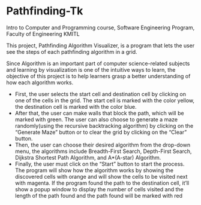 # Pathfinding-Tk
Intro to Computer and Programming course, Software Engineering Program, Faculty of Engineering KMITL

  This project, Pathfinding Algorithm Visualizer, is a program that lets the user see the steps of each pathfinding algorithm in a grid.
  
  Since Algorithm is an important part of computer science-related subjects and learning by visualization is one of the intuitive ways to learn, the objective of this project is to help learners grasp a better understanding of how each algorithm works.
  
  - First, the user selects the start cell and destination cell by clicking on one of the cells in the grid. The start cell is marked with the color yellow, the destination cell is marked with the color blue.
  - After that, the user can make walls that block the path, which will be marked with green. The user can also choose to generate a maze randomly(using the recursive backtracking algorithm) by clicking on the “Generate Maze” button or to clear the grid by clicking on the “Clear” button.
  - Then, the user can choose their desired algorithm from the drop-down menu, the algorithms include Breadth-First Search, Depth-First Search, Dijkstra Shortest Path Algorithm, and A*(A-star) Algorithm.
  - Finally, the user must click on the “Start” button to start the process. The program will show how the algorithm works by showing the discovered cells with orange and will show the cells to be visited next with magenta.
If the program found the path to the destination cell, it’ll show a popup window to display the number of cells visited and the length of the path found and the path found will be marked with red

